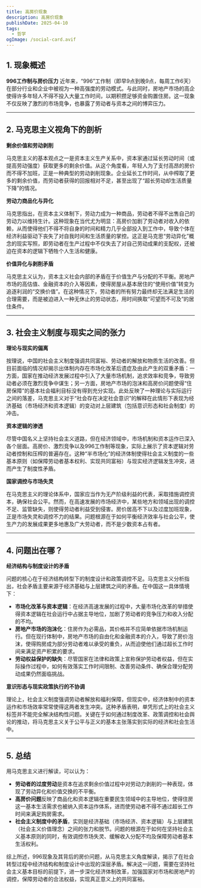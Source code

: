 ```yaml
---
title: 高房价现象
description: 高房价现象
publishDate: 2025-04-10
tags:
  - 哲学
ogImage: /social-card.avif
---
```


## 1. 现象概述

**996工作制与房价压力**
 近年来，“996”工作制（即早9点到晚9点，每周工作6天）在部分行业和企业中被视为一种高强度的劳动模式。与此同时，房地产市场的高企使得许多年轻人不得不投入大量工作时间，以期积攒足够资金购置住房。这一现象不仅反映了激烈的市场竞争，也暴露了劳动者与资本之间的博弈压力。

------

## 2. 马克思主义视角下的剖析

**剩余价值和劳动剥削**

 马克思主义的基本观点之一是资本主义生产关系中，资本家通过延长劳动时间（或提高劳动强度）获取更多的剩余价值。从这个角度看，年轻人为了支付高昂的房价而不得不加班，正是一种典型的劳动剥削现象。企业延长工作时间，从中榨取了更多的剩余价值，而劳动者获得的回报相对不足，甚至出现了“超长劳动却生活质量下降”的情况。

**劳动力商品化与异化**

 马克思指出，在资本主义体制下，劳动力成为一种商品，劳动者不得不出售自己的劳动力以维持生计。这种现象在当代尤为明显：高房价加剧了劳动者对收入的依赖，从而使得他们不得不将自身的时间和精力几乎全部投入到工作中，导致个体在经济利益驱动下丧失了对自我时间和生活质量的掌控。这正是马克思“劳动异化”概念的现实写照，即劳动者在生产过程中不仅失去了对自己劳动成果的支配权，还被迫在资本的逻辑下牺牲个人生活和健康。

**价值异化与剥削矛盾**

 马克思主义认为，资本主义社会内部的矛盾在于价值生产与分配的不平衡。房地产市场的高估值、金融资本的介入等因素，使得房屋从基本居住的“使用价值”转变为追逐利润的“交换价值”。在这种情况下，劳动者的所有努力最终却无法满足生活的合理需要，而是被迫进入一种无休止的劳动状态，用时间换取“可望而不可及”的居住条件。

------

## 3. 社会主义制度与现实之间的张力

**理论与现实的偏离**

 按理说，中国的社会主义制度强调共同富裕、劳动者的解放和物质生活的改善。但目前面临的情况却揭示出体制内存在市场化改革后遗症及由此产生的双重矛盾：一方面，国家在推动经济发展过程中引入了大量市场机制，追求效率和竞争，导致劳动者必须在激烈竞争中谋生；另一方面，房地产市场的泡沫和高房价问题使得“住房保障”的基本社会福利目标没有得到充分实现。此处反映了一种理论与实际运行之间的落差，马克思主义对于“社会存在决定社会意识”的解释在此情形下表现为经济基础（市场经济和资本逻辑）的变动对上层建筑（包括意识形态和社会制度）的冲击。

**资本逻辑的渗透**

 尽管中国名义上坚持社会主义道路，但在经济领域中，市场机制和资本运作已深入各个层面。高房价、激烈竞争以及996工作制等现象，实际上展示了资本逻辑对劳动者控制和压榨的普遍存在。这种“半市场化”的经济体制使得社会主义制度的一些基本原则（如保障劳动者基本权利、实现共同富裕）与现实经济逻辑发生冲突，进而产生了制度性矛盾。

**国家调控与市场失灵**

 在马克思主义的理论体系中，国家应当作为无产阶级利益的代表，采取措施调控资本，确保社会公平。然而，在高速发展的市场经济中，某些地方和领域出现的调控不足、监管缺失，则使得劳动者利益受到侵害。房价居高不下以及过度加班现象，正是市场失灵和调控不力的结果。问题根源在于如何平衡经济效率与社会公平，使生产力的发展成果更多地惠及广大劳动者，而不是少数资本占有者。

------

## 4. 问题出在哪？

**经济结构与制度设计的矛盾**

 问题的核心在于经济结构转型下的制度设计和政策调控不足。马克思主义分析指出，社会矛盾主要来源于经济基础与上层建筑之间的矛盾。在中国这一具体情境下：

- **市场化改革与资本逻辑**：在经济高速发展的过程中，大量市场化改革的举措使得资本逻辑在社会运行中占据主导地位，加剧了劳动者的竞争压力和收入分配的不均。
- **房地产市场的泡沫化**：住房作为必需品，其价格并不应简单依据市场机制运行。但在现行体制中，房地产市场的自由化和金融资本的介入，导致了房价泡沫，使得购房成为部分劳动者难以承受的重负，从而迫使他们通过超长工作时间来满足资产积累的要求。
- **劳动权益保护的缺失**：尽管国家在法律和政策上宣称保护劳动者权益，但在实际操作过程中，如何有效落实工作时间限制、改善劳动条件、确保合理分配劳动成果仍然面临挑战。

**意识形态与现实政策执行的不协调**

 理论上，社会主义制度强调劳动者解放和福利保障，但现实中，经济体制中的资本运作和市场效率常常使得这两者发生冲突。这种矛盾表明，单凭形式上的社会主义标签并不能完全解决结构性问题。关键在于如何通过制度改革、政策调控和社会舆论的推动，将马克思主义关于公平与正义的基本主张落实到实际的经济和社会生活中。

------

## 5. 总结

用马克思主义进行解读，可以认为：

- **劳动者的过度劳动**是资本在追求剩余价值过程中对劳动力剥削的一种表现，体现了劳动异化和价值交换的不平衡。
- **高房价问题**反映了商品化和资本逻辑在重要民生领域中的主导地位，使得住房这一基本生活需求也被纳入资本运作体系，进而使劳动者不得不通过超长工作时间来满足购房需求。
- **社会主义制度中的矛盾**，实则是经济基础（市场经济、资本逻辑）与上层建筑（社会主义价值理念）之间的张力和脱节。问题的根源在于如何在坚持社会主义基本原则的同时，有效调控市场失灵、缓解收入分配不均及保障劳动者基本生活权利。

综上所述，996现象及其背后的房价问题，从马克思主义角度解读，揭示了在社会转型过程中经济结构和制度设计中出现的深层矛盾。解决这一问题，需要在坚持社会主义基本目标的前提下，进一步深化经济体制改革，加强国家对市场和房地产的调控，保障劳动者的合法权益，实现真正意义上的共同富裕。
